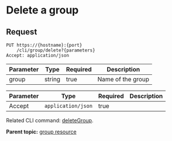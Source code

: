 # Delete a group

## Request

```
PUT https://{hostname}:{port}
    /cli/group/delete?{parameters}
Accept: application/json

```

|Parameter|Type|Required|Description|
|---------|----|--------|-----------|
|group|string|true|Name of the group|

|Parameter|Type|Required|Description|
|---------|----|--------|-----------|
|Accept|`application/json`|true| |

Related CLI command: [deleteGroup](udclient_deletegroup.md).

**Parent topic:** [group resource](../../com.udeploy.api.doc/topics/rest_cli_group.md)

